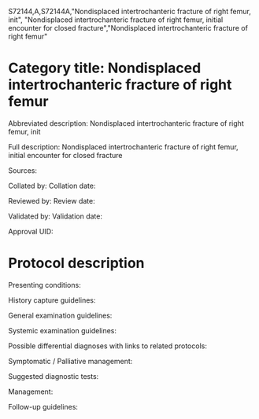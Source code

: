 S72144,A,S72144A,"Nondisplaced intertrochanteric fracture of right femur, init", "Nondisplaced intertrochanteric fracture of right femur, initial encounter for closed fracture","Nondisplaced intertrochanteric fracture of right femur"
# Category title: Nondisplaced intertrochanteric fracture of right femur

Abbreviated description: Nondisplaced intertrochanteric fracture of right femur, init

Full description: Nondisplaced intertrochanteric fracture of right femur, initial encounter for closed fracture

Sources:

Collated by:
Collation date:

Reviewed by:
Review date:

Validated by:
Validation date:

Approval UID:

# Protocol description

Presenting conditions:

History capture guidelines:

General examination guidelines:

Systemic examination guidelines:

Possible differential diagnoses with links to related protocols:

Symptomatic / Palliative management:

Suggested diagnostic tests:

Management:

Follow-up guidelines:
